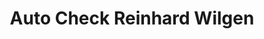 ---
title: "Auto Check Reinhard Wilgen"
url: /quakenbrueck/auto-check-reinhard-wilgen/
shop: Autowerkstatt
---